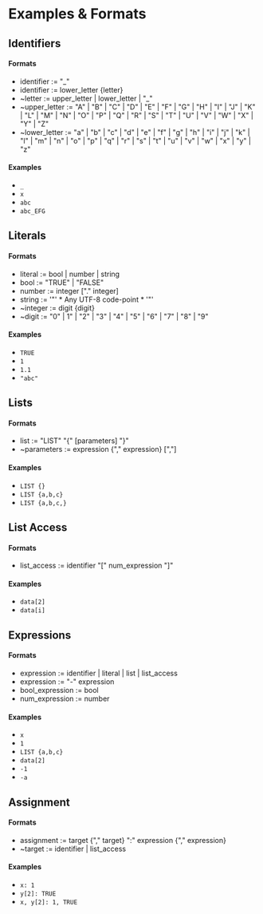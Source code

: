 # Examples & Formats

## Identifiers

#### Formats
- identifier    := "\_"
- identifier    := lower_letter {letter}
- \~letter       := upper_letter | lower_letter | "\_"
- \~upper_letter := "A" | "B" | "C" | "D" | "E" | "F" | "G" | "H" | "I" | "J" | "K" | "L" | "M" | "N" | "O" | "P" | "Q" | "R" | "S" | "T" | "U" | "V" | "W" | "X" | "Y" | "Z"
- \~lower_letter := "a" | "b" | "c" | "d" | "e" | "f" | "g" | "h" | "i" | "j" | "k" | "l" | "m" | "n" | "o" | "p" | "q" | "r" | "s" | "t" | "u" | "v" | "w" | "x" | "y" | "z"

#### Examples
- `_`
- `x`
- `abc`
- `abc_EFG`

## Literals

#### Formats
- literal  := bool | number | string
- bool     := "TRUE" | "FALSE"
- number   := integer ["." integer]
- string   := '"' * Any UTF-8 code-point * '"'
- \~integer := digit {digit}
- \~digit   := "0" | 1" | "2" | "3" | "4" | "5" | "6" | "7" | "8" | "9"

#### Examples
- `TRUE`
- `1`
- `1.1`
- `"abc"`

## Lists

#### Formats
- list        := "LIST" "{" [parameters] "}"
- \~parameters := expression {"," expression} [","]

#### Examples
- `LIST {}`
- `LIST {a,b,c}`
- `LIST {a,b,c,}`

## List Access

#### Formats
- list_access := identifier "[" num_expression "]"

#### Examples
- `data[2]`
- `data[i]`

## Expressions

#### Formats
- expression      := identifier | literal | list | list_access
- expression      := "-" expression
- bool_expression := bool
- num_expression  := number

#### Examples
- `x`
- `1`
- `LIST {a,b,c}`
- `data[2]`
- `-1`
- `-a`

## Assignment

#### Formats
- assignment := target {"," target} ":" expression {"," expression}
- \~target   := identifier | list_access

#### Examples
- `x: 1`
- `y[2]: TRUE`
- `x, y[2]: 1, TRUE`
